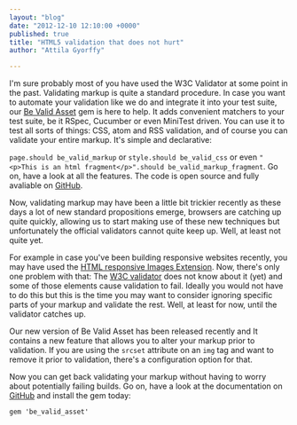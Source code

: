 ```yaml
---
layout: "blog"
date: "2012-12-10 12:10:00 +0000"
published: true
title: "HTML5 validation that does not hurt"
author: "Attila Gyorffy"

---
```


I'm sure probably most of you have used the W3C Validator at some point in the past. Validating  markup is quite a standard procedure. In case you want to automate your validation like we do and integrate it into your test suite, our [Be Valid Asset](https://rubygems.org/gems/be_valid_asset) gem is here to help. It adds convenient matchers to your test suite, be it RSpec, Cucumber or even MiniTest driven. You can use it to test all sorts of things: CSS, atom and RSS validation, and of course you can validate your entire markup. It's simple and declarative:

`page.should be_valid_markup` or `style.should be_valid_css` or even `"<p>This is an html fragment</p>".should be_valid_markup_fragment`. Go on, have a look at all the features. The code is open source and fully avaliable on [GitHub](http://github.com/unboxed/be_valid_asset).

Now, validating markup may have been a little bit trickier recently as these days a lot of new standard propositions emerge, browsers are catching up quite quickly, allowing us to start making use of these new techniques but unfortunately the official validators cannot quite keep up. Well, at least not quite yet.

For example in case you've been building responsive websites recently, you may have used the [HTML responsive Images Extension](http://picture.responsiveimages.org/). Now, there's only one problem with that: The [W3C validator](http://validator.w3.org/) does not know about it (yet) and some of those elements cause validation to fail. Ideally you would not have to do this but this is the time you may want to consider ignoring specific parts of your markup and validate the rest. Well, at least for now, until the validator catches up.

Our new version of Be Valid Asset has been released recently and It contains a new feature that allows you to alter your markup prior to validation. If you are using the `srcset` attribute on an `img` tag and want to remove it prior to validation, there's a configuration option for that.

Now you can get back validating your markup without having to worry about potentially failing builds. Go on, have a look at the documentation on [GitHub](http://github.com/unboxed/be_valid_asset) and install the gem today:

`gem 'be_valid_asset'`
